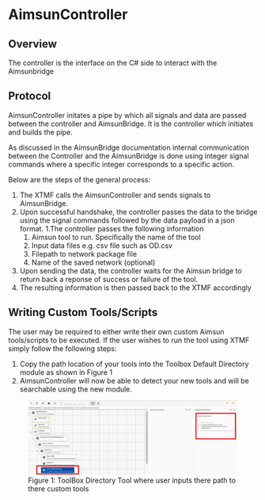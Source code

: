 # AimsunController

## Overview

The controller is the interface on the C# side to interact with 
the Aimsunbridge

## Protocol

AimsunController initates a pipe by which all signals and data 
are passed between the controller and AimsunBridge. It is the controller 
which initiates and builds the pipe. 

As discussed in the AimsunBridge documentation internal communication 
between the Controller and the AimsunBridge is done using integer signal 
commands where a specific integer corresponds to a specific action. 

Below are the steps of the general process: 
1. The XTMF calls the AimsunController and sends signals to 
AimsunBridge. 
1. Upon successful handshake, the controller passes the data to the 
bridge using the signal commands followed by the data payload in a json
format. 
1.The controller passes the following information
    1. Aimsun tool to run. Specifically the name of the tool
    1. Input data files e.g. csv file such as OD.csv 
    1. Filepath to network package file
    1. Name of the saved network (optional) 
1. Upon sending the data, the controller waits for the Aimsun bridge 
to return back a reponse of success or failure of the tool. 
1. The resulting information is then passed back to the XTMF accordingly

## Writing Custom Tools/Scripts 

The user may be required to either write their own custom Aimsun 
tools/scripts to be executed. If the user wishes to run the tool using 
XTMF simply follow the following steps:
1. Copy the path location of your tools into the Toolbox Default Directory
module as shown in Figure 1
1. AimsunController will now be able to detect your new tools and will be 
searchable using the new module. 

<figure>
    <img src="images\ToolBoxDirectoryPath.png"
         alt="ToolBox Directory Moule">
    <figcaption>Figure 1: ToolBox Directory Tool where user inputs there path to there custom tools</figcaption>
</figure>